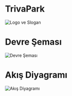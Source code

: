 # TrivaPark
![Logo ve Slogan](https://i.hizliresim.com/OvzvVz.png)

# Devre Şeması
![Devre Şeması](https://i.hizliresim.com/7uvEEF.png)

# Akış Diyagramı
![Akış Diyagramı](https://i.hizliresim.com/ZyLNWi.png)